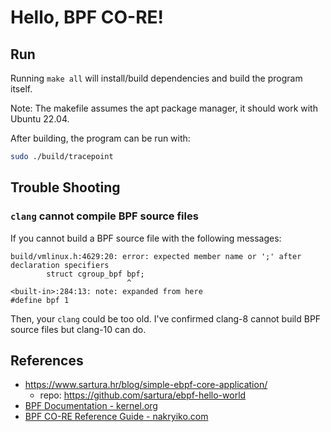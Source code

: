 # Hello, BPF CO-RE!

## Run

Running `make all` will install/build dependencies and build the program itself.

Note: The makefile assumes the apt package manager, it should work with Ubuntu 22.04.

After building, the program can be run with:

```sh
sudo ./build/tracepoint
```

## Trouble Shooting

### `clang` cannot compile BPF source files

If you cannot build a BPF source file with the following messages:

```
build/vmlinux.h:4629:20: error: expected member name or ';' after declaration specifiers
        struct cgroup_bpf bpf;
                          ^
<built-in>:284:13: note: expanded from here
#define bpf 1
```

Then, your `clang` could be too old. I've confirmed clang-8 cannot build BPF source files but clang-10 can do.

## References

* https://www.sartura.hr/blog/simple-ebpf-core-application/
  * repo: https://github.com/sartura/ebpf-hello-world
* [BPF Documentation - kernel.org](https://www.kernel.org/doc/html/latest/bpf/)
* [BPF CO-RE Reference Guide - nakryiko.com](https://nakryiko.com/posts/bpf-core-reference-guide/)
